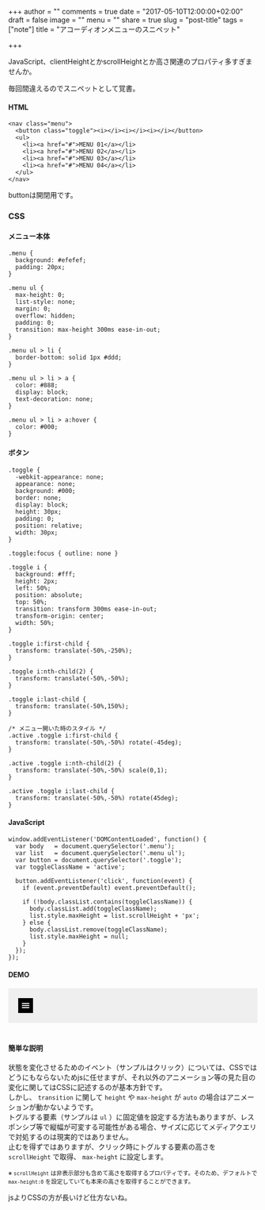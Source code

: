 +++
author = ""
comments = true
date = "2017-05-10T12:00:00+02:00"
draft = false
image = ""
menu = ""
share = true
slug = "post-title"
tags = ["note"]
title = "アコーディオンメニューのスニペット"

+++

JavaScript、clientHeightとかscrollHeightとか高さ関連のプロパティ多すぎませんか。<!--more-->

毎回間違えるのでスニペットとして覚書。

#### HTML

```
<nav class="menu">
  <button class="toggle"><i></i><i></i><i></i></button>
  <ul>
    <li><a href="#">MENU 01</a></li>
    <li><a href="#">MENU 02</a></li>
    <li><a href="#">MENU 03</a></li>
    <li><a href="#">MENU 04</a></li>
  </ul>
</nav>
```

buttonは開閉用です。

### CSS

#### メニュー本体

```
.menu {
  background: #efefef;
  padding: 20px;
}

.menu ul {
  max-height: 0;
  list-style: none;
  margin: 0;
  overflow: hidden;
  padding: 0;
  transition: max-height 300ms ease-in-out;
}

.menu ul > li {
  border-bottom: solid 1px #ddd;
}

.menu ul > li > a {
  color: #888;
  display: block;
  text-decoration: none;
}

.menu ul > li > a:hover {
  color: #000;
}
```

#### ボタン

```
.toggle {
  -webkit-appearance: none;
  appearance: none;
  background: #000;
  border: none;
  display: block;
  height: 30px;
  padding: 0;
  position: relative;
  width: 30px;
}

.toggle:focus { outline: none }

.toggle i {
  background: #fff;
  height: 2px;
  left: 50%;
  position: absolute;
  top: 50%;
  transition: transform 300ms ease-in-out;
  transform-origin: center;
  width: 50%;
}

.toggle i:first-child {
  transform: translate(-50%,-250%);
}

.toggle i:nth-child(2) {
  transform: translate(-50%,-50%);
}

.toggle i:last-child {
  transform: translate(-50%,150%);
}

/* メニュー開いた時のスタイル */
.active .toggle i:first-child {
  transform: translate(-50%,-50%) rotate(-45deg);
}

.active .toggle i:nth-child(2) {
  transform: translate(-50%,-50%) scale(0,1);
}

.active .toggle i:last-child {
  transform: translate(-50%,-50%) rotate(45deg);
}
```

#### JavaScript

```
window.addEventListener('DOMContentLoaded', function() {
  var body   = document.querySelector('.menu');
  var list   = document.querySelector('.menu ul');
  var button = document.querySelector('.toggle');
  var toggleClassName = 'active';

  button.addEventListener('click', function(event) {
    if (event.preventDefault) event.preventDefault();

    if (!body.classList.contains(toggleClassName)) {
      body.classList.add(toggleClassName);
      list.style.maxHeight = list.scrollHeight + 'px';
    } else {
      body.classList.remove(toggleClassName);
      list.style.maxHeight = null;
    }
  });
});
```

#### DEMO

<style scoped="scoped">
.menu {
  background: #efefef;
  margin-bottom: 40px;
  padding: 20px;
}

.menu ul {
  max-height: 0;
  list-style: none;
  margin: 0;
  overflow: hidden;
  padding: 0;
  transition: max-height 300ms ease-in-out;
}

.menu ul > li {
  border-bottom: solid 1px #ddd;
}

.menu ul > li > a {
  color: #888;
  display: block;
  text-decoration: none;
}

.menu ul > li > a:hover {
  color: #000;
}

.toggle {
  -webkit-appearance: none;
  appearance: none;
  background: #000;
  border: none;
  display: block;
  height: 30px;
  padding: 0;
  position: relative;
  width: 30px;
}

.toggle:focus { outline: none }

.toggle i {
  background: #fff;
  height: 2px;
  left: 50%;
  position: absolute;
  top: 50%;
  transition: transform 300ms ease-in-out;
  transform-origin: center;
  width: 50%;
}

.toggle i:first-child {
  transform: translate(-50%,-250%);
}

.active .toggle i:first-child {
  transform: translate(-50%,-50%) rotate(-45deg);
}

.toggle i:nth-child(2) {
  transform: translate(-50%,-50%);
}

.active .toggle i:nth-child(2) {
  transform: translate(-50%,-50%) scale(0,1);
}

.toggle i:last-child {
  transform: translate(-50%,150%);
}

.active .toggle i:last-child {
  transform: translate(-50%,-50%) rotate(45deg);
}
</style>

<script>
window.addEventListener('DOMContentLoaded', function() {
  var body   = document.querySelector('.menu');
  var list   = document.querySelector('.menu ul');
  var button = document.querySelector('.toggle');
  var toggleClassName = 'active';

  button.addEventListener('click', function(event) {
    if (event.preventDefault) event.preventDefault();

    if (!body.classList.contains(toggleClassName)) {
      body.classList.add(toggleClassName);
      list.style.maxHeight = list.scrollHeight + 'px';
    } else {
      body.classList.remove(toggleClassName);
      list.style.maxHeight = null;
    }
  });
});
</script>

<nav class="menu">
  <button class="toggle"><i></i><i></i><i></i></button>
  <ul>
    <li><a href="#">MENU 01</a></li>
    <li><a href="#">MENU 02</a></li>
    <li><a href="#">MENU 03</a></li>
    <li><a href="#">MENU 04</a></li>
  </ul>
</nav>

#### 簡単な説明

状態を変化させるためのイベント（サンプルはクリック）については、CSSではどうにもならないためjsに任せますが、それ以外のアニメーション等の見た目の変化に関してはCSSに記述するのが基本方針です。  
しかし、 `transition` に関して `height` や `max-height` が `auto` の場合はアニメーションが動かないようです。  
トグルする要素（サンプルは `ul` ）に固定値を設定する方法もありますが、レスポンシブ等で縦幅が可変する可能性がある場合、サイズに応じてメディアクエリで対処するのは現実的ではありません。  
止むを得ずではありますが、クリック時にトグルする要素の高さを `scrollHeight` で取得、 `max-height` に設定します。

<small>※ `scrollHeight` は非表示部分も含めて高さを取得するプロパティです。そのため、デフォルトで `max-height:0` を設定していても本来の高さを取得することができます。</small>

jsよりCSSの方が長いけど仕方ないね。
